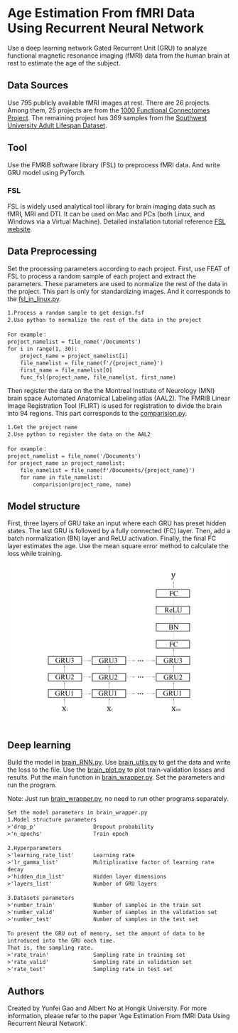 # Age Estimation From fMRI Data Using Recurrent Neural Network

Use a deep learning network Gated Recurrent Unit (GRU) to analyze functional magnetic resonance imaging (fMRI) data from the human brain at rest to estimate the age of the subject.

## Data Sources

Use 795 publicly available fMRI images at rest.
There are 26 projects.
Among them, 25 projects are from the [1000 Functional Connectomes Project](http://fcon_1000.projects.nitrc.org/fcpClassic/FcpTable.html).
The remaining project has 369 samples from the [Southwest University Adult Lifespan Dataset](http://fcon_1000.projects.nitrc.org/indi/retro/sald.html).

## Tool

Use the FMRIB software library (FSL) to preprocess fMRI data.
And write GRU model using PyTorch.

### FSL

FSL is widely used analytical tool library for brain imaging data such as fMRI, MRI and DTI.
It can be used on Mac and PCs (both Linux, and Windows via a Virtual Machine).
Detailed installation tutorial reference [FSL website](https://fsl.fmrib.ox.ac.uk/fsl/fslwiki/).

## Data Preprocessing

Set the processing parameters according to each project.
First, use FEAT of FSL to process a random sample of each project and extract the parameters. 
These parameters are used to normalize the rest of the data in the project.
This part is only for standardizing images.
And it corresponds to the [fsl_in_linux.py](https://github.com/gyfbianhuanyun/brain-data-with-age/blob/master/fsl_in_linux.py).

```
1.Process a random sample to get design.fsf
2.Use python to normalize the rest of the data in the project

For example：
project_namelist = file_name('/Documents')
for i in range(1, 30):
    project_name = project_namelist[i]
    file_namelist = file_name(f'/{project_name}')
    first_name = file_namelist[0]
    func_fsl(project_name, file_namelist, first_name)
```

Then register the data on the the Montreal Institute of Neurology (MNI) brain space Automated Anatomical Labeling atlas (AAL2).
The FMRIB Linear Image Registration Tool (FLIRT) is used for registration to divide the brain into 94 regions.
This part corresponds to the [comparision.py](https://github.com/gyfbianhuanyun/brain-data-with-age/blob/master/comparision.py).

```
1.Get the project name
2.Use python to register the data on the AAL2

For example：
project_namelist = file_name('/Documents')
for project_name in project_namelist:
    file_namelist = file_name(f'/Documents/{project_name}')
    for name in file_namelist:
        comparision(project_name, name)
```

## Model structure

First, three layers of GRU take an input where each GRU has preset hidden states.
The last GRU is followed by a fully connected (FC) layer.
Then, add a batch normalization (BN) layer and ReLU activation.
Finally, the final FC layer estimates the age.
Use the mean square error method to calculate the loss while training.
![Model Structure](./rest_csv_data/model_structure.jpg)

## Deep learning

Build the model in [brain_RNN.py](https://github.com/gyfbianhuanyun/brain-data-with-age/blob/master/brain_RNN.py). 
Use [brain_utils.py](https://github.com/gyfbianhuanyun/brain-data-with-age/blob/master/brain_utils.py) 
to get the data and write the loss to the file.
Use the [brain_plot.py](https://github.com/gyfbianhuanyun/brain-data-with-age/blob/master/brain_plot.py)
to plot train-validation losses and results.
Put the main function in [brain_wrapper.py](https://github.com/gyfbianhuanyun/brain-data-with-age/blob/master/brain_wrapper.py). 
Set the parameters and run the program.

Note: Just run [brain_wrapper.py](https://github.com/gyfbianhuanyun/brain-data-with-age/blob/master/brain_wrapper.py), 
no need to run other programs separately.

```
Set the model parameters in brain_wrapper.py
1.Model structure parameters
>'drop_p'                  Dropout probability 
>'n_epochs'                Train epoch

2.Hyperparameters
>'learning_rate_list'      Learning rate 
>'lr_gamma_list'           Multiplicative factor of learning rate decay
>'hidden_dim_list'         Hidden layer dimensions
>'layers_list'             Number of GRU layers

3.Datasets parameters
>'number_train'            Number of samples in the train set
>'number_valid'            Number of samples in the validation set
>'number_test'             Number of samples in the test set

To prevent the GRU out of memory, set the amount of data to be introduced into the GRU each time.
That is, the sampling rate.
>'rate_train'              Sampling rate in training set
>'rate_valid'              Sampling rate in validation set
>'rate_test'               Sampling rate in test set
```

## Authors

Created by Yunfei Gao and Albert No at Hongik University.
For more information, please refer to the paper 'Age Estimation From fMRI Data Using Recurrent Neural Network'.
